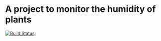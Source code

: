 # A project to monitor the humidity of plants

[![Build Status](https://travis-ci.com/Lyra2108/plants.svg?branch=master)](https://travis-ci.com/Lyra2108/plants)
